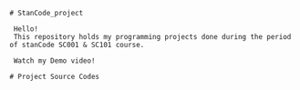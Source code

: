 `# StanCode_project`

     Hello! 
     This repository holds my programming projects done during the period of stanCode SC001 & SC101 course.

     Watch my Demo video!
   
   
`# Project Source Codes`
